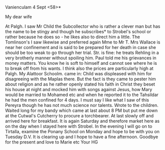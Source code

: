  Vanienculam 4 Sept <58>*

My dear wife

At Palgh. I saw Mr Child the Subcollector who is rather a clever man but has the name to be stingy and though he subscribes* to Strobel's school or rather because he does so - he likes also to direct him a little. The Tomlinson's I saw likewise and preferred again Mme to Mr T. Mrs Wallace is near her confinement and is said to be prepared for her death in case she should be too weak to go through her trial. Str. is fine: he treats Rehling in a very brotherly manner without spoiling him. Paul told me his grievances in money matters. You know he is soft to himself and cannot see where he is to break off from his wants. I think also the prices are particularly high at Palgh. My Alattoor Schoolm. came in: Child was displeased with him for disagreeing with the Maplas there. But the fact is they came to pester him about religion and as he rather openly stated his faith in Christ they beset his house at night and mocked him with songs against Jesus, how Mary would be married to Mohamed etc and when he reported it to the Tahsildar he had the men confined for 4 days. I must say I like what I saw of this Pereyra though he has not much science nor talents. Wrote to the children. Waited long for my bandy which came at last about 8 PM but put me down at the Cutwal's Cutcherry to procure a torchbearer. At last slowly off and arrived here for breakfast. It is again Saturday and therefore market here as on the day when I stayed here with Strobel. In the evening I will go on to Tirtalla, examine the Ponany School on Monday and hope to be with you on Tuesday D.V. It is clearing up and I hope to have a fine afternoon. 
Goodbye for the present and love to Marie etc
 Your HG

